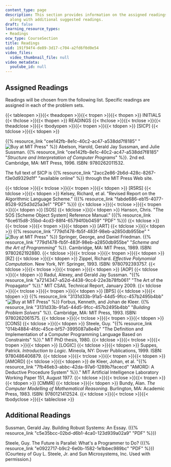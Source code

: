 ```yaml
---
content_type: page
description: This section provides information on the assigned readings for the course
  along with additional suggested readings.
draft: false
learning_resource_types:
- Readings
ocw_type: CourseSection
title: Readings
uid: 191f94f4-de89-3d17-c704-a2fd6f0d0e54
video_files:
  video_thumbnail_file: null
video_metadata:
  youtube_id: null
---
```

## Assigned Readings

Readings will be chosen from the following list. Specific readings are assigned in each of the problem sets.

{{< tableopen >}}{{< theadopen >}}{{< tropen >}}{{< thopen >}}
INITIALS
{{< thclose >}}{{< thopen >}}
READINGS
{{< thclose >}}{{< trclose >}}{{< theadclose >}}{{< tbodyopen >}}{{< tropen >}}{{< tdopen >}}
\[SICP\]
{{< tdclose >}}{{< tdopen >}}

{{% resource_link "cee142fb-8e1c-40c2-ac47-a538dd7f8185" "![Buy at MIT Press](/images/mp_logo.gif)" %}} Abelson, Harold, Gerald Jay Sussman, and Julie Sussman. {{% resource_link "cee142fb-8e1c-40c2-ac47-a538dd7f8185" "*Structure and Interpretation of Computer Programs*" %}}. 2nd ed. Cambridge, MA: MIT Press, 1996. ISBN: 9780262011532.

The full text of SICP is {{% resource_link "2acc2e86-2b6d-428c-8267-f3e0d9329d1f" "available online" %}} through the MIT Press Web site.

{{< tdclose >}}{{< trclose >}}{{< tropen >}}{{< tdopen >}}
\[R5RS\]
{{< tdclose >}}{{< tdopen >}}
Kelsey, Richard, et al. "Revised Report on the Algorithmic Language Scheme." ({{% resource_link "fabde686-eb15-4077-8528-925d3d25a3e1" "PDF" %}})
{{< tdclose >}}{{< trclose >}}{{< tropen >}}{{< tdopen >}}
\[SOS\]
{{< tdclose >}}{{< tdopen >}}
Hanson, Chris. "The SOS \[Scheme Object System\] Reference Manual." ({{% resource_link "6ce615d8-35bd-4cd3-88f4-65794f0b0459" "PDF" %}})
{{< tdclose >}}{{< trclose >}}{{< tropen >}}{{< tdopen >}}
\[ART\]
{{< tdclose >}}{{< tdopen >}}
{{% resource_link "779d1478-fb5f-483f-98eb-a2850db955be" "![Buy at MIT Press](/images/mp_logo.gif)" %}} Springer, George, and Daniel Friedman. {{% resource_link "779d1478-fb5f-483f-98eb-a2850db955be" "*Scheme and the Art of Programming*" %}}. Cambridge, MA: MIT Press, 1989. ISBN: 9780262192880.
{{< tdclose >}}{{< trclose >}}{{< tropen >}}{{< tdopen >}}
\[RZ\]
{{< tdclose >}}{{< tdopen >}}
Zippel, Richard. *Effective Polynomial Computation*. New York, NY: Springer, 1993. ISBN: 9780792393757.
{{< tdclose >}}{{< trclose >}}{{< tropen >}}{{< tdopen >}}
\[AOP\]
{{< tdclose >}}{{< tdopen >}}
Radul, Alexey, and Gerald Jay Sussman. "{{% resource_link "a7214347-a52d-4438-9cc4-22e3b78fb061" "The Art of the Propagator" %}}." MIT CSAIL Technical Report, January 2009.
{{< tdclose >}}{{< trclose >}}{{< tropen >}}{{< tdopen >}}
\[BPS\]
{{< tdclose >}}{{< tdopen >}}
{{% resource_link "3131d33b-91a5-44d5-9fcc-457b2495b4bb" "![Buy at MIT Press](/images/mp_logo.gif)" %}} Forbus, Kenneth, and Johan de Kleer. {{% resource_link "3131d33b-91a5-44d5-9fcc-457b2495b4bb" "*Building Problem Solvers*" %}}. Cambridge, MA: MIT Press, 1993. ISBN: 9780262061575.
{{< tdclose >}}{{< trclose >}}{{< tropen >}}{{< tdopen >}}
\[CONS\]
{{< tdclose >}}{{< tdopen >}}
Steele, Guy. "{{% resource_link "014b4884-4fdc-45ce-bf57-3995087a8e4b" "The Definition and Implementation of a Computer Programming Language Based on Constraints" %}}." MIT PhD thesis, 1980.
{{< tdclose >}}{{< trclose >}}{{< tropen >}}{{< tdopen >}}
\[LOGIC\]
{{< tdclose >}}{{< tdopen >}}
Suppes, Patrick. *Introduction to Logic*. Mineola, NY: Dover Publications, 1999. ISBN: 9780486406879.
{{< tdclose >}}{{< trclose >}}{{< tropen >}}{{< tdopen >}}
\[AMORD\]
{{< tdclose >}}{{< tdopen >}}
de Kleer, Johan, et al. "{{% resource_link "7fb46eb3-abbc-42da-97a6-1289b7facecd" "AMORD: A Deductive Procedure System" %}}." MIT Artificial Intelligence Laboratory Working Paper 151, August 1977.
{{< tdclose >}}{{< trclose >}}{{< tropen >}}{{< tdopen >}}
\[CMMR\]
{{< tdclose >}}{{< tdopen >}}
Bundy, Alan. *The Computer Modelling of Mathematical Reasoning*. Burlington, MA: Academic Press, 1983. ISBN: 9780121412524.
{{< tdclose >}}{{< trclose >}}{{< tbodyclose >}}{{< tableclose >}}

## Additional Readings

Sussman, Gerald Jay. Building Robust Systems: An Essay. ({{% resource_link "c5e35bcc-02bd-d6b1-4ca0-123d939a02a9" "PDF" %}})

Steele, Guy. The Future is Parallel: What's a Programmer to Do? ({{% resource_link "e0922717-b9c2-6e0b-1582-1e1bbec989bc" "PDF" %}}) (Courtesy of Guy L. Steele, Jr. and Sun Microsystems, Inc. Used with permission.)